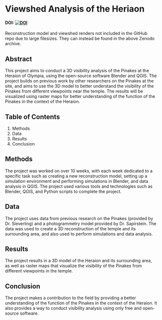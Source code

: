 # Viewshed Analysis of the Heriaon

#### DOI: [![DOI](https://zenodo.org/badge/DOI/10.5281/zenodo.7646532.svg)](https://doi.org/10.5281/zenodo.7646532)
Reconstruction model and viewshed renders not included in the GitHub repo due to large filesizes. They can instead be found in the above Zenodo archive.

## Abstract
This project aims to conduct a 3D visibility analysis of the Pinakes at the Heraion of Olympia, using the open-source software Blender and QGIS. The project builds on previous work by other researchers on the Pinakes at the site, and aims to use the 3D model to better understand the visibility of the Pinakes from different viewpoints near the temple. The results will be visualized using raster maps for better understanding of the function of the Pinakes in the context of the Heraion.

## Table of Contents
1. Methods
2. Data
3. Results
4. Conclusion

## Methods
The project was worked on over 10 weeks, with each week dedicated to a specific task such as creating a new reconstruction model, setting up a simulation environment and performing simulations in Blender, and data analysis in QGIS. The project used various tools and technologies such as Blender, QGIS, and Python scripts to complete the project.

## Data
The project uses data from previous research on the Pinakes (provided by Dr. Sieverling) and a photogrammetry model provided by Dr. Sapirstein. The data was used to create a 3D reconstruction of the temple and its surrounding area, and also used to perform simulations and data analysis.

## Results
The project results in a 3D model of the Heraion and its surrounding area, as well as raster maps that visualize the visibility of the Pinakes from different viewpoints in the temple.

## Conclusion
The project makes a contribution to the field by providing a better understanding of the function of the Pinakes in the context of the Heraion. It also provides a way to conduct visibility analysis using only free and open-source software.
